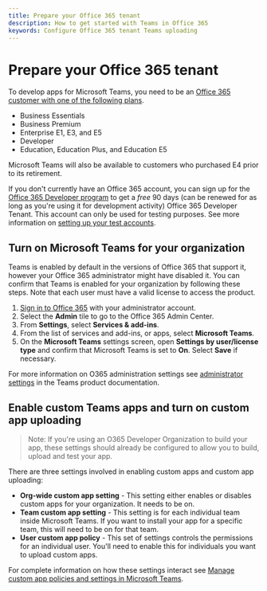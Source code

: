 ```yaml
---
title: Prepare your Office 365 tenant
description: How to get started with Teams in Office 365
keywords: Configure Office 365 tenant Teams uploading
---
```

# Prepare your Office 365 tenant

To develop apps for Microsoft Teams, you need to be an [Office 365 customer with one of the following plans](https://products.office.com/en-us/business/compare-more-office-365-for-business-plans).

* Business Essentials
* Business Premium
* Enterprise E1, E3, and E5
* Developer
* Education, Education Plus, and Education E5

Microsoft Teams will also be available to customers who purchased E4 prior to its retirement.

If you don't currently have an Office 365 account, you can sign up for the [Office 365 Developer program](https://dev.office.com/devprogram) to get a *free* 90 days (can be renewed for as long as you're using it for development activity) Office 365 Developer Tenant. This account can only be used for testing purposes. See more information on [setting up your test accounts](https://support.office.com/en-us/article/Add-users-individually-or-in-bulk-to-Office-365-Admin-Help-1970f7d6-03b5-442f-b385-5880b9c256ec?ui=en-US&rs=en-US&ad=US).

## Turn on Microsoft Teams for your organization

Teams is enabled by default in the versions of Office 365 that support it, however your Office 365 administrator might have disabled it. You can confirm that Teams is enabled for your organization by following these steps. Note that each user must have a valid license to access the product.

1. [Sign in to Office 365](https://portal.office.com) with your administrator account.
2. Select the **Admin** tile to go to the Office 365 Admin Center.
3. From **Settings**, select **Services & add-ins**.
4. From the list of services and add-ins, or apps, select **Microsoft Teams**.
5. On the **Microsoft Teams** settings screen, open **Settings by user/license type** and confirm that Microsoft Teams is set to **On**. Select **Save** if necessary.

For more information on O365 administration settings see [administrator settings](/MicrosoftTeams/enable-features-office-365) in the Teams product documentation.

## Enable custom Teams apps and turn on custom app uploading

> Note: If you're using an O365 Developer Organization to build your app, these settings should already be configured to allow you to build, upload and test your app.

There are three settings involved in enabling custom apps and custom app uploading:

* **Org-wide custom app setting** - This setting either enables or disables custom apps for your organization. It needs to be on. 
* **Team custom app setting** - This setting is for each individual team inside Microsoft Teams. If you want to install your app for a specific team, this will need to be on for that team.
* **User custom app policy** - This set of settings controls the permissions for an individual user. You'll need to enable this for individuals you want to upload custom apps.

For complete information on how these settings interact see [Manage custom app policies and settings in Microsoft Teams](/MicrosoftTeams/teams-custom-app-policies-and-settings).

